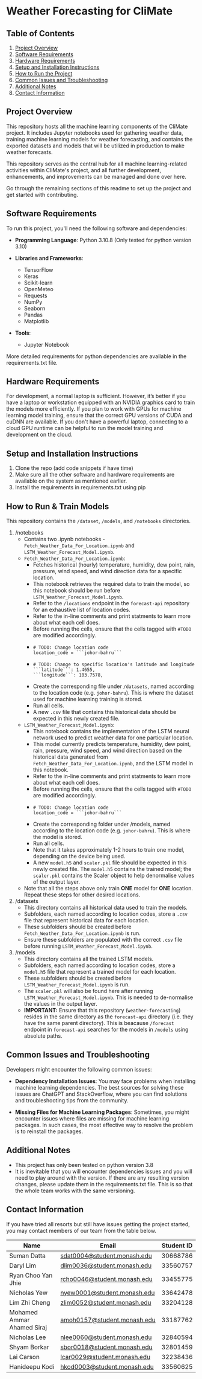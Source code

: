 # Weather Forecasting for CliMate

## Table of Contents
1. [Project Overview](##project-overview)
2. [Software Requirements](##software-requirements)
3. [Hardware Requirements](##hardware-requirements)
4. [Setup and Installation Instructions](##setup-and-installation-instructions)
5. [How to Run the Project](##how-to-run-the-project)
6. [Common Issues and Troubleshooting](##common-issues-and-troubleshooting)
7. [Additional Notes](##additional-notes)
8. [Contact Information](##contact-information)

## Project Overview
This repository hosts all the machine learning components of the CliMate project. It includes Jupyter notebooks used for gathering weather data, training machine learning models for weather forecasting, and contains the exported datasets and models that will be utilized in production to make weather forecasts. 

This repository serves as the central hub for all machine learning-related activities within CliMate's project, and all further development, enhancements, and improvements can be managed and done over here.

Go through the remaining sections of this readme to set up the project and get started with contributing.

## Software Requirements

To run this project, you'll need the following software and dependencies:

- **Programming Language**: Python 3.10.8 (Only tested for python version 3.10)
- **Libraries and Frameworks**:
  - TensorFlow
  - Keras
  - Scikit-learn
  - OpenMeteo
  - Requests
  - NumPy
  - Seaborn
  - Pandas
  - Matplotlib

- **Tools**:
  - Jupyter Notebook

More detailed requirements for python dependencies are available in the requirements.txt file.

## Hardware Requirements
For development, a normal laptop is sufficient. However, it’s better if you have a laptop or workstation equipped with an NVIDIA graphics card to train the models more efficiently. If you plan to work with GPUs for machine learning model training, ensure that the correct GPU versions of CUDA and cuDNN are available. If you don't have a powerful laptop, connecting to a cloud GPU runtime can be helpful to run the model training and development on the cloud.

## Setup and Installation Instructions

1) Clone the repo (add code snippets if have time)
2) Make sure all the other software and hardware requirements are available on the system as mentioned earlier.
3) Install the requirements in requirements.txt using pip


## How to Run & Train Models
This repository contains the ```/dataset```, ```/models```, and ```/notebooks``` directories.

1) /notebooks
    - Contains two .ipynb notebooks - ```Fetch_Weather_Data_For_Location.ipynb``` and ```LSTM_Weather_Forecast_Model.ipynb```.
    - ```Fetch_Weather_Data_For_Location.ipynb```:
      - Fetches historical (hourly) temperature, humidity, dew point, rain, pressure, wind speed, and wind direction data for a specific location.
      - This notebook retrieves the required data to train the model, so this notebook should be run before ```LSTM_Weather_Forecast_Model.ipynb```.
      - Refer to the ```/locations``` endpoint in the ```forecast-api``` repository for an exhaustive list of location codes.
      - Refer to the in-line comments and print statments to learn more about what each cell does.
      - Before running the cells, ensure that the cells tagged with ```#TODO``` are modified accordingly.
      - ``` 
        # TODO: Change location code
        location_code = ```johor-bahru```
      - ```
        # TODO: Change to specific location's latitude and longitude
        ```latitude```: 1.4655,
        ```longitude```: 103.7578,
      - Create the corresponding file under ```/datasets```, named according to the location code (e.g. ```johor-bahru```). This is where the dataset used for machine learning training is stored.
      - Run all cells.
      - A new ```.csv``` file that contains this historical data should be expected in this newly created file. 
    - ```LSTM_Weather_Forecast_Model.ipynb```:
      - This notebook contains the implementation of the LSTM neural network used to predict weather data for one particular location.
      - This model currently predicts temperature, humidity, dew point, rain, pressure, wind speed, and wind direction based on the historical data generated from ```Fetch_Weather_Data_For_Location.ipynb```, and the LSTM model in this notebook.
      - Refer to the in-line comments and print statments to learn more about what each cell does.
      - Before running the cells, ensure that the cells tagged with ```#TODO``` are modified accordingly.
      - ``` 
        # TODO: Change location code
        location_code = ```johor-bahru```
      - Create the corresponding folder under /models, named according to the location code (e.g. ```johor-bahru```). This is where the model is stored.
      - Run all cells.
      - Note that it takes approximately 1-2 hours to train one model, depending on the device being used.
      - A new ```model.h5``` and ```scaler.pkl``` file should be expected in this newly created file. The ```model.h5``` contains the trained model; the ```scaler.pkl``` contains the Scaler object to help denormalise values of the output layer.
    - Note that all the steps above only train **ONE** model for **ONE** location. Repeat these steps for other desired locations.
2) /datasets
   - This directory contains all historical data used to train the models.
   - Subfolders, each named according to location codes, store a ```.csv``` file that represent historical data for each location.
   - These subfolders should be created before ```Fetch_Weather_Data_For_Location.ipynb``` is run.
   - Ensure these subfolders are populated with the correct ```.csv``` file before running ```LSTM_Weather_Forecast_Model.ipynb```.
3) /models
   - This directory contains all the trained LSTM models.
   - Subfolders, each named according to location codes, store a ```model.h5``` file that represent a trained model for each location.
   - These subfolders should be created before ```LSTM_Weather_Forecast_Model.ipynb``` is run.
   - The ```scaler.pkl``` will also be found here after running ```LSTM_Weather_Forecast_Model.ipynb```. This is needed to de-normalise the values in the output layer. 
   - **IMPORTANT:** Ensure that this repository (```weather-forecasting```) resides in the same directory as the ```forecast-api``` directory (i.e. they have the same parent directory). This is beacause ```/forecast``` endpoint in ```forecast-api``` searches for the models in ```/models``` using absolute paths.

## Common Issues and Troubleshooting

Developers might encounter the following common issues:

- **Dependency Installation Issues**: You may face problems when installing machine learning dependencies. The best sources for solving these issues are ChatGPT and StackOverflow, where you can find solutions and troubleshooting tips from the community.

- **Missing Files for Machine Learning Packages**: Sometimes, you might encounter issues where files are missing for machine learning packages. In such cases, the most effective way to resolve the problem is to reinstall the packages.

## Additional Notes
- This project has only been tested on python version 3.8
- It is inevitable that you will encounter dependencies issues and you will need to play around with the version. If there are any resulting version changes, please update them in the requirements.txt file. This is so that the whole team works with the same versioning.

## Contact Information
If you have tried all resorts but still have issues getting the project started, you may contact members of our team from the table below.

| Name                       | Email                       | Student ID |
| -------------------------- | --------------------------- | ---------- |
| Suman Datta                | sdat0004@student.monash.edu | 30668786   |
| Daryl Lim                  | dlim0036@student.monash.edu | 33560757   |
| Ryan Choo Yan Jhie         | rcho0046@student.monash.edu | 33455775   |
| Nicholas Yew               | nyew0001@student.monash.edu | 33642478   |
| Lim Zhi Cheng              | zlim0052@student.monash.edu | 33204128   |
| Mohamed Ammar Ahamed Siraj | amoh0157@student.monash.edu | 33187762   |
| Nicholas Lee               | nlee0060@student.monash.edu | 32840594   |
| Shyam Borkar               | sbor0018@student.monash.edu | 32801459   |
| Lai Carson                 | lcar0029@student.monash.edu | 32238436   |
| Hanideepu Kodi             | hkod0003@student.monash.edu | 33560625   |
